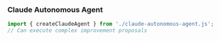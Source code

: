 ### Claude Autonomous Agent

```javascript
import { createClaudeAgent } from './claude-autonomous-agent.js';
// Can execute complex improvement proposals
```
